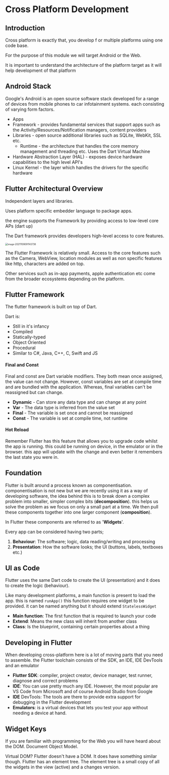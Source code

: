 # Cross Platform Development

## Introduction

Cross platform is exactly that, you develop f or multiple platforms using one code base.

For the purpose of this module we will target Android or the Web.

It is important to understand the architecture of the platform target as it will help development of that platform

## Android Stack

Google's Android is an open source software stack developed for a range of devices from mobile phones to car infotainment systems. each consisting of varying form factors.

- Apps
- Framework - provides fundamental services that support apps such as the Activity/Resources/Notification managers, content providers
- Libraries - open source additional libraries such as SQLite, WebKit, SSL etc.
  - Runtime - the architecture that handles the core memory management and threading etc. Uses the Dart Virtual Machine
- Hardware Abstraction Layer (HAL) - exposes device hardware capabilities to the high level API's
- Linux Kernel - the layer which handles the drivers for the specific hardware

## Flutter Architectural Overview

Independent layers and libraries.

Uses platform specific embedder language to package apps.

the engine supports the Framework by providing access to low-level core APs (dart up)

The Dart framework provides developers high-level access to core features.

<img src="C:\Users\jackj\AppData\Roaming\Typora\typora-user-images\image-20211109091143738.png" alt="image-20211109091143738" style="zoom:50%;" />

The Flutter Framework is relatively small. Access to the core features such as the Camera, WebView, location modules as well as non specific features like http, characters are added on top.

Other services such as in-app payments, apple authentication etc come from the broader ecosystems depending on the platform.

## Flutter Framework

The flutter framework is built on top of Dart.

Dart is:

- Still in it's infancy
- Compiled
- Statically-typed
- Object Oriented
- Procedural
- Similar to C#, Java, C++, C, Swift and JS

#### Final and Const

Final and const are Dart variable modifiers. They both mean once assigned, the value can not change. However, const variables are set at compile time and are bundled with the application. Whereas, final variables can't be reassigned but can change.

- **Dynamic** - Can store any data type and can change at any point
- **Var** - The data type is inferred from the value set
- **Final** - The variable is set once and cannot be reassigned
- **Const** - The variable is set at compile time, not runtime

#### Hot Reload

Remember Flutter has this feature that allows you to upgrade code whilst the app is running. this could be running on device, in the emulator or in the browser. this app will update with the change and even better it remembers the last state you were in.

## Foundation

Flutter is built around a process known as componentisation. componentisation is not new but we are recently using it as a way of developing software, the idea behind this is to break down a complex problem into smaller, simpler complex bits (**decomposition**). this helps us solve the problem as we focus on only a small part at a time. We then pull these components together into one larger component (**composition**).

In Flutter these components are referred to as '**Widgets**'.

Every app can be considered having two parts;

1. **Behaviour**: The software; logic, data reading/writing and processing
2. **Presentation**: How the software looks; the UI (buttons, labels, textboxes etc.)

## UI as Code

Flutter uses the same Dart code to create the UI (presentation) and it does to create the logic (behaviour).

Like many development platforms, a main function is present to load the app. this is named `runApp()` this function requires one widget to be provided. it can be named anything but it should extend `StatelessWidget`

- **Main function**: The first function that is required to launch your code
- **Extend**: Means the new class will inherit from another class
- **Class**: Is the blueprint, containing certain properties about a thing

## Developing in Flutter

When developing cross-platform here is a lot of moving parts that you need to assemble. the Flutter toolchain consists of the SDK, an IDE, IDE DevTools and an emulator

- **Flutter SDK**: compiler, project creator, device manager, test runner, diagnose and correct problems
- **IDE**: You can use pretty much any IDE. However, the most popular are VS Code from Microsoft and of course Android Studio from Google
- **IDE** DevTools: The tools are there to provide extra support for debugging in the Flutter development
- **Emulators**: is a virtual devices that lets you test your app without needing a device at hand. 

## Widget Keys

If you are familiar with programming for the Web you will have heard about the DOM. Document Object Model.

Virtual DOM? Flutter doesn't have a DOM. It does have something similar though. Flutter has an element tree. The element tree is a small copy of all the widgets in the view (active) and a changes version.

